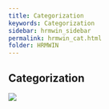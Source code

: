 ```yaml
---
title: Categorization
keywords: Categorization
sidebar: hrmwin_sidebar
permalink: hrmwin_cat.html
folder: HRMWIN
---
```


## Categorization

![](http://docs.risersoft.com/hrmnirvana/ImagesExt/image8_106.jpg)
